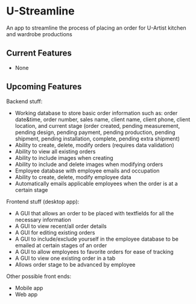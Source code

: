 U-Streamline
===
An app to streamline the process of placing an order for U-Artist kitchen and wardrobe productions

Current Features
---
- None

Upcoming Features
---
Backend stuff:
- Working database to store basic order information such as: order date&time, order number, sales name, client name, client phone, client location, and current stage (order created, pending measurement, pending design, pending payment, pending production, pending shipment, pending installation, complete, pending extra shipment)
- Ability to create, delete, modify orders (requires data validation)
- Ability to view all existing orders
- Ability to include images when creating
- Ability to include and delete images when modifying orders
- Employee database with employee emails and occupation
- Ability to create, delete, modify employee data
- Automatically emails applicable employees when the order is at a certain stage

Frontend stuff (desktop app):
- A GUI that allows an order to be placed with textfields for all the necessary information
- A GUI to view recent/all order details
- A GUI for editing existing orders
- A GUI to include/exclude yourself in the employee database to be emailed at certain stages of an order
- A GUI to allow employees to favorite orders for ease of tracking
- A GUI to view one existing order in a tab
- Allows order stage to be advanced by employee

Other possible front ends:
- Mobile app
- Web app
